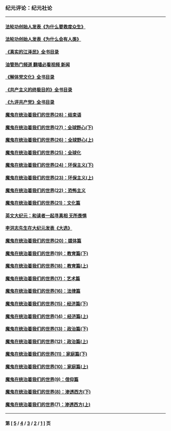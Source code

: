 ### 纪元评论：纪元社论
---
#### [法轮功创始人发表《为什么要救度众生》](../../pages/nsc422/n13975246.md?05090330) 
#### [法轮功创始人发表《为什么会有人类》](../../pages/nsc422/n13912117.md?05090330) 
#### [《真实的江泽民》全书目录](../../pages/nsc422/n13721399.md?05090330) 
#### [油管热门频道 翻墙必看视频 新闻](ok?05090330)
#### [《解体党文化》全书目录](../../pages/nsc422/n13721157.md?05090330) 
#### [《共产主义的终极目的》全书目录](../../pages/nsc422/n13721048.md?05090330) 
#### [《九评共产党》全书目录](../../pages/nsc422/n13708085.md?05090330) 
#### [魔鬼在统治着我们的世界(28)：结束语](../../pages/nsc422/n10936246.md?05090330) 
#### [魔鬼在统治着我们的世界(27)：全球野心(下)](../../pages/nsc422/n10928319.md?05090330) 
#### [魔鬼在统治着我们的世界(26)：全球野心(上)](../../pages/nsc422/n10900318.md?05090330) 
#### [魔鬼在统治着我们的世界(25)：全球化](../../pages/nsc422/n10788205.md?05090330) 
#### [魔鬼在统治着我们的世界(24)：环保主义(下)](../../pages/nsc422/n10695307.md?05090330) 
#### [魔鬼在统治着我们的世界(23)：环保主义(上)](../../pages/nsc422/n10688613.md?05090330) 
#### [魔鬼在统治着我们的世界(22)：恐怖主义](../../pages/nsc422/n10614727.md?05090330) 
#### [魔鬼在统治着我们的世界(21)：文化篇](../../pages/nsc422/n10597706.md?05090330) 
#### [英文大纪元：和读者一起寻真相 无所畏惧](../../pages/nsc422/n12542027.md?05090330) 
#### [李洪志先生在大纪元发表《大选》](../../pages/nsc422/n12534746.md?05090330) 
#### [魔鬼在统治着我们的世界(20)：媒体篇](../../pages/nsc422/n10586579.md?05090330) 
#### [魔鬼在统治着我们的世界(19)：教育篇(下)](../../pages/nsc422/n10564808.md?05090330) 
#### [魔鬼在统治着我们的世界(18)：教育篇(上)](../../pages/nsc422/n10526970.md?05090330) 
#### [魔鬼在统治着我们的世界(17)：艺术篇](../../pages/nsc422/n10499093.md?05090330) 
#### [魔鬼在统治着我们的世界(16)：法律篇](../../pages/nsc422/n10485969.md?05090330) 
#### [魔鬼在统治着我们的世界(15)：经济篇(下)](../../pages/nsc422/n10469975.md?05090330) 
#### [魔鬼在统治着我们的世界(14)：经济篇(上)](../../pages/nsc422/n10457370.md?05090330) 
#### [魔鬼在统治着我们的世界(13)：政治篇(下)](../../pages/nsc422/n10448270.md?05090330) 
#### [魔鬼在统治着我们的世界(12)：政治篇(上)](../../pages/nsc422/n10444576.md?05090330) 
#### [魔鬼在统治着我们的世界(11)：家庭篇(下)](../../pages/nsc422/n10440961.md?05090330) 
#### [魔鬼在统治着我们的世界(10)：家庭篇(上)](../../pages/nsc422/n10435448.md?05090330) 
#### [魔鬼在统治着我们的世界(9)：信仰篇](../../pages/nsc422/n10432159.md?05090330) 
#### [魔鬼在统治着我们的世界(8)：渗透西方(下)](../../pages/nsc422/n10429603.md?05090330) 
#### [魔鬼在统治着我们的世界(7)：渗透西方(上)](../../pages/nsc422/n10426013.md?05090330) 

---
#### 第 [ [5](./5.md?05090330) / [4](./4.md?05090330) / [3](./3.md?05090330) / [2](./2.md?05090330) / [1](./1.md?05090330) ] 页
